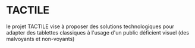 # TACTILE
le projet TACTILE vise à proposer des solutions technologiques pour adapter des tablettes classiques à l'usage d'un public déficient visuel (des malvoyants et non-voyants) 
